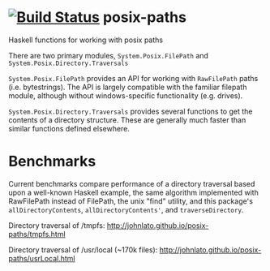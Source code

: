 [![Build Status](https://secure.travis-ci.org/JohnLato/posix-paths.png?branch=master)](http://travis-ci.org/JohnLato/posix-paths)
posix-paths
===========

Haskell functions for working with posix paths

There are two primary modules, `System.Posix.FilePath` and
`System.Posix.Directory.Traversals`

`System.Posix.FilePath` provides an API for working with `RawFilePath`
paths (i.e.  bytestrings).  The API is largely compatible with the familiar
filepath module, although without windows-specific functionality (e.g. drives).

`System.Posix.Directory.Traversals` provides several functions to get the
contents of a directory structure.  These are generally much faster than
similar functions defined elsewhere.

Benchmarks
==========

Current benchmarks compare performance of a directory traversal based upon a
well-known Haskell example, the same algorithm implemented with RawFilePath
instead of FilePath, the unix "find" utility, and this package's
`allDirectoryContents`, `allDirectoryContents'`, and `traverseDirectory`.

Directory traversal of /tmpfs: http://johnlato.github.io/posix-paths/tmpfs.html

Directory traversal of /usr/local (~170k files):
http://johnlato.github.io/posix-paths/usrLocal.html
